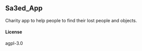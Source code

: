 ## Sa3ed_App

Charity app to help people to find their lost people and objects.

#### License

agpl-3.0